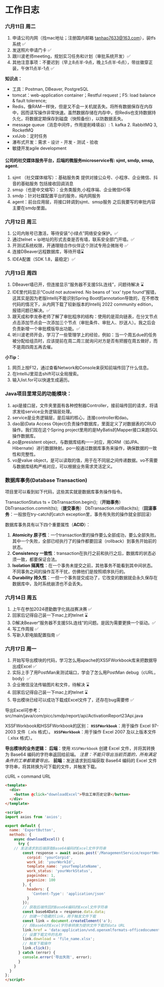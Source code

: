 # 工作日志

### 六月11日 周二
1. 申请公司内网（找mac地址；注册国内邮箱 tanhao7633@163.com），装tfs系统 ✅
2. 发送照片申请门卡 ✅
3. 跟川波老师meeting，规划实习任务和计划（审批系统开发）✅
4. 其他注意事项：不要迟到（早上8点半-9点，晚上5点半-6点），带丝徽穿正装，午休11点半-1点 ✅

**知识点：**
- 工具：Postman, DBeaver, PostgreSQL
- tomcat：web-application container；Restful request；F5: load balance & fault tolerence; 
- Redis，像RAM一样快，但是又不会一关机就丢失。将所有数据保存在内存中，因而读写操作非常快速。虽然数据存储在内存中，但Redis也支持数据持久化，将数据定期保存到磁盘（快照备份），以防数据丢失。
- message queue（消息中间件，作用是削峰填谷）: 1. kafka 2. RabbitMQ 3, RocketMQ
- xxlJob：定时任务
- 瀑布式开发：需求 - 设计 - 开发 - 测试 - 验收
- 敏捷开发agile development

#### 公司的社交媒体服务平台，后端的微服务microservice有: sjmt, smdp, smsp, agent.
1) sjmt （社交媒体缩写）：基础服务类  提供对接公众号、小程序、企业微信、抖音的基础服务
包括接收回调消息
2) smsp（也是中文缩写）：业务类服务,小程序端、企业微信H5等
3) smdp：针对社媒配置平台的服务，纯内网服务
4) agent：前台应用层，将接口转调到sjmt、smsp服务
之后我要写的审批内容主要在smdp里面。


### 六月12日 周三
1. 公司内账号已激活，等待安装“小绿点”网络安全保护。✅
2. 通过telnet + ip地址的形式去查是否有墙，联系安全部门开墙。✅
3. 开测试系统权限，开通理赔合作伙伴这个测试专用企微账号 ✅
4. 连接DBeaver远程数据库，等待开墙⌛️
5. IDEA配置（SDK 1.8，最稳定）✅


### 六月13日 周四
1. DBeaver墙已开，但连接显示“服务器不支援SSL连线”，问题待解决 ⌛️
2. IDE里代码显示“Could not autowired. No beans of 'xxx' type found”报错，这其实是因为老版Intellij不能识别Spring Boot的annotation导致的，在不修改代码的情况下，从内网下载了较新版本的Intellij 2022 community edition，报错问题已解决。✅
3. 跟天成和李龙泰老师了解了审批程序的结构：使用的是双向链表，在分叉节点点击添加节点会一次添加三个节点（审批条件、审批人、抄送人）。我之后会负责新增一个审批模版导出功能。✅
4. 听川波老师开会，学习了一些管理学上的经验，例如：当一个周五due的任务被分配给组员时，应该提前在周二周三就询问对方是否有把握在周五做好，而不是周四周五再去催。

**小Tip：**
1. 网页上按F12，通过查看Network和Console来获知前端传回了什么信息。
2. 在IntelliJ里双击shift可以全局搜索。
3. 输入list.for可以快速生成遍历。


### Java项目里常见的功能模块：
1. api是接口层，文件夹里面有各种控制器Controller，接前端传回的请求，将请求发给service业务逻辑层处理。
2. service是业务逻辑层，是后端的核心，连接controller和dao。
3. dao层(Data Access Object)负责操作数据库，里面定义了对数据表的CRUD操作。我们现在这个Spring project里用的是MyBatis的Mapper接口来跑SQL操作数据库。
4. po是presistent object，与数据库结构一一对应，用ORM（如JPA、Hibernate）进行数据映射。po一般通过数据库事务来操作，确保数据的一致性和完整性。
5. vo是value object，是可以读取的值，用于在不同层之间传递数据。vo不需要与数据库结构严格对应，可以根据业务需求灵活定义。

### 数据库事务(Database Transaction)
项目里可以看到如下代码，这些其实就是数据库事务操作指令。

TransactionStatus ts = DbTransaction.begin();（**开始事务**）
DbTransaction.commit(ts);（**提交事务**）
DbTransaction.rollBack(ts);（**回滚事务**：一般放在try-catch的catch exception里，事务有失败的操作就全部回滚）

数据库事务具有以下四个重要属性（**ACID**）：
1. **Atomicity 原子性**：一个transaction里的操作要么全部成功，要么全部失败。其中一个失败，全部已经执行了的操作都要回滚（rollback）到事务开始前的状态。
2. **Consistency 一致性**：transaction在执行之前和执行之后，数据库的状态必须一致，都要保证合法。
3. **Isolation 隔离性**：在一个事务未提交之前，其他事务不能看到其中间状态。不同事务之间的操作互不干扰，仿佛他们是按照顺序执行的。
4. **Durability 持久性**：一但一个事务提交成功了，它改变的数据就会永久保存在数据库中，及时系统崩溃也不会丢失。


### 六月14日 周五
1. 上午在参加2024德勤数字化挑战赛决赛 ✅
2. 回家后记得自己装一下mac上的telnet ⌛️
3. D解决Beaver“服务器不支援SSL连线”的问题。是因为需要更换一个驱动。✅
4. 写工作周报 ✅
5. 写新入职电脑配置指南 ✅



### 六月17日 周一
1. 开始写导出模块的代码，学习怎么用apache的XSSFWorkbook库来把数据导出成Excel ✅
2. 实际上手了用PostMan来测试端口，学会了怎么用PostMan debug（cURL，body）✅
3. 企业微信没法传输图片和文件，待解决 ⌛️
4. 回家后记得自己装一下mac上的telnet ⌛️
5. 导出模块已经可以成功下载成Excel文件了，还存在bug需要修 ✅


导出Excel可参考：src/main/java/com/picc/smdp/report/api/ActivationReport23Api.java

XSSFWorkbook和HSSFWorkbook的区别：
**`HSSFWorkbook`**：用于操作 Excel 97-2003 文件（.xls 格式）。
**`XSSFWorkbook`**：用于操作 Excel 2007 及以上版本文件（.xlsx 格式）。

**导出模块的业务逻辑：**
**后端**：使用 `XSSFWorkbook` 创建 Excel 文件，并将其转换为 Base64 编码的字符串返回给前端。
*注意：不能只导出当前页面的，所有满足条件的工单都需要导出。*
**前端**：发送请求到后端获取 Base64 编码的 Excel 文件字符串，将其转换为可下载的文件，并触发下载。

cURL = command URL



```html
<template>
  <div>
    <button @click="downloadExcel">导出工单历史记录</button>
  </div>
</template>

<script>
import axios from 'axios';

export default {
  name: 'ExportButton',
  methods: {
    async downloadExcel() {
      try {
	// 发送请求到后端获取Base64编码的Excel文件字符串
        const response = await axios.post('/ManagementService/exportWorkFormList', {
          corpid: 'yourCorpid',
          work_id: 'yourWorkId',
          template_name: 'yourTemplateName',
          work_status: 'yourWorkStatus',
          pageindex: 1,
          pagesize: 100
        }, {
          headers: {
            'Content-Type': 'application/json'
          }
        });
        // 获取后端传回的Base64编码的Excel文件字符串
        const base64Data = response.data.data;
        // 创建一个隐藏的link，用于触发文件下载
        const link = document.createElement('a');
        // 将Base64的Excel字符串转换为提供文件下载的data URL
        link.href = 'data:application/vnd.openxmlformats-officedocument.spreadsheetml.sheet;base64,' + base64Data;
        // 设置下载文件的名称
        link.download = 'file_name.xlsx';
        // 触发下载操作
        link.click();
      } catch (error) {
        console.error('导出失败', error);
      }
    }
  }
};
</script>
```